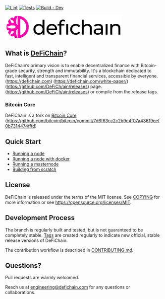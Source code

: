 [![Lint](https://github.com/DeFiCh/ain/actions/workflows/lint.yaml/badge.svg)](https://github.com/DeFiCh/ain/actions/workflows/lint.yaml)
[![Tests](https://github.com/DeFiCh/ain/actions/workflows/tests-e2e.yaml/badge.svg)](https://github.com/DeFiCh/ain/actions/workflows/tests-e2e.yaml)
[![Build - Dev](https://github.com/DeFiCh/ain/actions/workflows/build-dev.yaml/badge.svg)](https://github.com/DeFiCh/ain/actions/workflows/build-dev.yaml)

![DeFiChain Logo](doc/img/defichain-logo.svg)

## What is [DeFiChain](https://defichain.com)?

DeFiChain’s primary vision is to enable decentralized finance with Bitcoin-grade security, strength and immutability.
It's a blockchain dedicated to fast, intelligent and transparent financial services, accessible by everyone.
(https://defichain.com)
(https://defichain.com/white-paper/)
(https://github.com/DeFiCh/ain/releases) page.
(https://github.com/DeFiCh/ain/releases) or compile from the release tags.

### Bitcoin Core

DeFiChain is a fork on [Bitcoin Core](https://github.com/bitcoin/bitcoin) (https://github.com/bitcoin/bitcoin/commit/7d6f63cc2c2b9c4f07a43619eef0b7314474fffd) 

## Quick Start

- [Running a node](./doc/setup-nodes.md)
- [Running a node with docker](./doc/setup-nodes-docker.md)
- [Running a masternode](./doc/setup-masternodes.md)
- [Building from scratch](./doc/build-quick.md)

## License

DeFiChain is released under the terms of the MIT license. See [COPYING](COPYING) for more information or
see https://opensource.org/licenses/MIT.

## Development Process

The branch is regularly built and tested, but is not guaranteed to be completely
stable. [Tags](https://github.com/DeFiCh/ain/tags) are created regularly to indicate new official, stable release
versions of DeFiChain.

The contribution workflow is described in [CONTRIBUTING.md](CONTRIBUTING.md).

## Questions?

Pull requests are warmly welcomed.

Reach us at [engineering@defichain.com](mailto:engineering@defichain.com) for any questions or collaborations.
